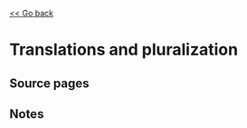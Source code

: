 [<< Go back](https://artoasmith.github.io/sf-preps/)

# Translations and pluralization

## Source pages

## Notes
